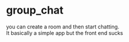 # group_chat
you can create a room and then start chatting.  
It basically a simple app but the front end sucks
